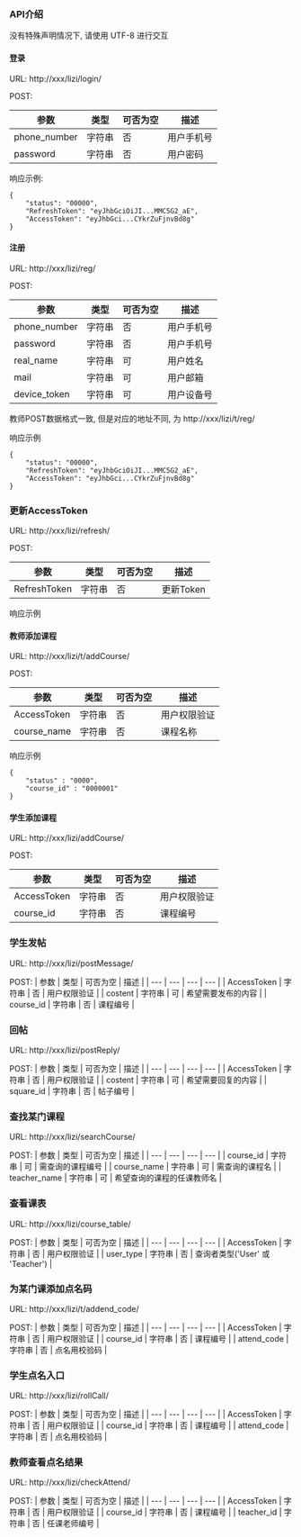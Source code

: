 ### API介绍

没有特殊声明情况下, 请使用 UTF-8 进行交互

#### 登录

URL: http://xxx/lizi/login/

POST:

| 参数 | 类型 | 可否为空 | 描述 |
| --- | ----- | ------- | ----- |
| phone\_number | 字符串 | 否 |  用户手机号 |
| password | 字符串 | 否 | 用户密码 |

响应示例:

```
{
	"status": "00000",
	"RefreshToken": "eyJhbGciOiJI...MMC5G2_aE",
	"AccessToken": "eyJhbGci...CYkrZuFjnvBd8g"
}
```

#### 注册

URL: http://xxx/lizi/reg/

POST:		

| 参数 | 类型 | 可否为空 | 描述 |
| --- | --- | --- | --- |
| phone\_number | 字符串 | 否 | 用户手机号 |
| password | 字符串 | 否 | 用户手机号 |
| real\_name | 字符串 | 可 | 用户姓名 |
| mail | 字符串 | 可 | 用户邮箱 |
| device\_token | 字符串 | 可 | 用户设备号 |

教师POST数据格式一致, 但是对应的地址不同, 为 http://xxx/lizi/t/reg/

响应示例

```
{
	"status": "00000",
	"RefreshToken": "eyJhbGciOiJI...MMC5G2_aE",
	"AccessToken": "eyJhbGci...CYkrZuFjnvBd8g"
}
```

### 更新AccessToken

URL: http://xxx/lizi/refresh/

POST:

| 参数 | 类型 | 可否为空 | 描述 |
| --- | ---- | ----- | --- |
| RefreshToken | 字符串 | 否 | 更新Token |

响应示例



#### 教师添加课程

URL: http://xxx/lizi/t/addCourse/

POST:

| 参数 | 类型 | 可否为空 | 描述 |
| --- | --- | ---- | ---- |
| AccessToken | 字符串 | 否 | 用户权限验证 |
| course\_name | 字符串 | 否 | 课程名称 |

响应示例

```
{
	"status" : "0000",
	"course_id" : "0000001"
}
```

#### 学生添加课程

URL: http://xxx/lizi/addCourse/

POST:

| 参数 | 类型 | 可否为空 | 描述 |
| --- | --- | --- | --- |
| AccessToken | 字符串 | 否 | 用户权限验证 |
| course_id | 字符串 | 否 | 课程编号 |

### 学生发帖

URL: http://xxx/lizi/postMessage/

POST:
| 参数 | 类型 | 可否为空 | 描述 |
| --- | --- | --- | --- |
| AccessToken | 字符串 | 否 | 用户权限验证 |
| costent | 字符串 | 可 | 希望需要发布的内容 |
| course_id | 字符串 | 否 | 课程编号 |

### 回帖

URL: http://xxx/lizi/postReply/

POST:
| 参数 | 类型 | 可否为空 | 描述 |
| --- | --- | --- | --- |
| AccessToken | 字符串 | 否 | 用户权限验证 |
| costent | 字符串 | 可 | 希望需要回复的内容 |
| square_id | 字符串 | 否 | 帖子编号 |

### 查找某门课程

URL: http://xxx/lizi/searchCourse/

POST:
| 参数 | 类型 | 可否为空 | 描述 |
| --- | --- | --- | --- |
| course_id | 字符串 | 可 | 需查询的课程编号 |
| course_name | 字符串 | 可 | 需查询的课程名 |
| teacher_name | 字符串 | 可 | 希望查询的课程的任课教师名 |

### 查看课表

URL: http://xxx/lizi/course_table/

POST:
| 参数 | 类型 | 可否为空 | 描述 |
| --- | --- | --- | --- |
| AccessToken | 字符串 | 否 | 用户权限验证 |
| user_type | 字符串 | 否 | 查询者类型('User' 或 'Teacher') |

### 为某门课添加点名码

URL: http://xxx/lizi/t/addend_code/

POST:
| 参数 | 类型 | 可否为空 | 描述 |
| --- | --- | --- | --- |
| AccessToken | 字符串 | 否 | 用户权限验证 |
| course_id | 字符串 | 否 | 课程编号 |
| attend_code | 字符串 | 否 | 点名用校验码 |

### 学生点名入口

URL: http://xxx/lizi/rollCall/

POST:
| 参数 | 类型 | 可否为空 | 描述 |
| --- | --- | --- | --- |
| AccessToken | 字符串 | 否 | 用户权限验证 |
| course_id | 字符串 | 否 | 课程编号 |
| attend_code | 字符串 | 否 | 点名用校验码 |

### 教师查看点名结果

URL: http://xxx/lizi/checkAttend/

POST:
| 参数 | 类型 | 可否为空 | 描述 |
| --- | --- | --- | --- |
| AccessToken | 字符串 | 否 | 用户权限验证 |
| course_id | 字符串 | 否 | 课程编号 |
| teacher_id | 字符串 | 否 | 任课老师编号 |
